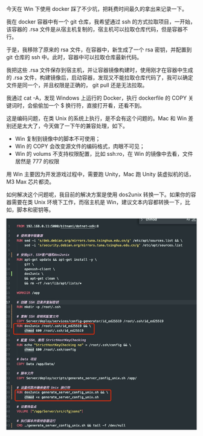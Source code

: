 今天在 Win 下使用 docker 踩了不少坑，把耗费时间最久的拿出来记录一下。

我在 docker 容器中有一个 git 仓库，我希望通过 ssh 的方式拉取项目，一开始，该容器的 .rsa 文件是从宿主机复制的，宿主机可以拉取仓库代码，但是容器不行。

于是，我移除了原来的 rsa 文件，在容器中，新生成了一个 rsa 密钥，并配置到 git 仓库的 ssh 中。此时，容器中可以拉取仓库最新代码。

我把这些 .rsa 文件保存到宿主机，并让容器镜像构建时，使用刚才在容器中生成的 .rsa 文件，构建镜像后，启动容器，发现又不能拉取仓库代码了，我可以确定文件是同一个，并且权限是正确的， git pull 还是无法拉取。

我通过 cat -A，发现 Windows 上运行的 Docker，执行 dockerfile 的 COPY 关键词时，会偷偷加一个 $ 换行符，直接打开看，还看不到。

这是编码问题，在类 Unix 的系统上执行，是不会有这个问题的。Mac 和 Win 差别还是太大了，今天做了一下午的兼容处理，如下。

- Win 复制到镜像中的脚本不可使用；
- Win 的 COPY 会改变源文件的编码格式，肉眼不可见；
- Win 的 volums 不支持权限配置，比如 ssh:ro，在 Win 的镜像中去看，文件居然是 777 的权限

用 Win 主要因为开发游戏过程中，需要跑 Unity，Mac 跑 Unity 装虚拟机的话，M3 Max 芯片都烫。

如何解决这个问题呢，我目前的解决方案是使用 dos2unix 转换一下。如果你的容器需要在类 Unix 环境下工作，而宿主机是 Win，建议文本内容都转换一下，比如，脚本和密钥等。

![alt text](image.png)